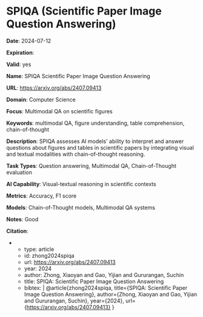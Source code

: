 # SPIQA (Scientific Paper Image Question Answering)

**Date**: 2024-07-12

**Expiration**: 

**Valid**: yes

**Name**: SPIQA  Scientific Paper Image Question Answering 

**URL**: https://arxiv.org/abs/2407.09413

**Domain**: Computer Science

**Focus**: Multimodal QA on scientific figures

**Keywords**: multimodal QA, figure understanding, table comprehension, chain-of-thought

**Description**: SPIQA assesses AI models' ability to interpret and answer questions about figures and tables in scientific papers by integrating visual and textual modalities  with chain-of-thought reasoning. 

**Task Types**: Question answering, Multimodal QA, Chain-of-Thought evaluation

**AI Capability**: Visual-textual reasoning in scientific contexts

**Metrics**: Accuracy, F1 score

**Models**: Chain-of-Thought models, Multimodal QA systems

**Notes**: Good

**Citation**:

-
  - type: article
  - id: zhong2024spiqa
  - url: https://arxiv.org/abs/2407.09413
  - year: 2024
  - author: Zhong, Xiaoyan and Gao, Yijian and Gururangan, Suchin
  - title: SPIQA: Scientific Paper Image Question Answering
  - bibtex: |
      @article{zhong2024spiqa,
        title={SPIQA: Scientific Paper Image Question Answering},
        author={Zhong, Xiaoyan and Gao, Yijian and Gururangan, Suchin},
        year={2024},
        url={https://arxiv.org/abs/2407.09413}
      }


